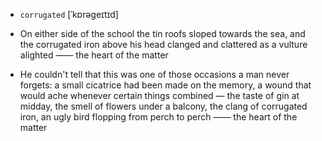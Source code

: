 - `corrugated` [ˈkɒrəgeɪtɪd]



-  On either side of the school the tin roofs sloped towards the sea, and the corrugated iron above his head clanged and clattered as a vulture alighted —— the heart of the matter

-  He couldn't tell that this was one of those occasions a man never forgets: a small cicatrice had been made on the memory, a wound that would ache whenever certain things combined — the taste of gin at midday, the smell of flowers under a balcony, the clang of corrugated iron, an ugly bird flopping from perch to perch —— the heart of the matter